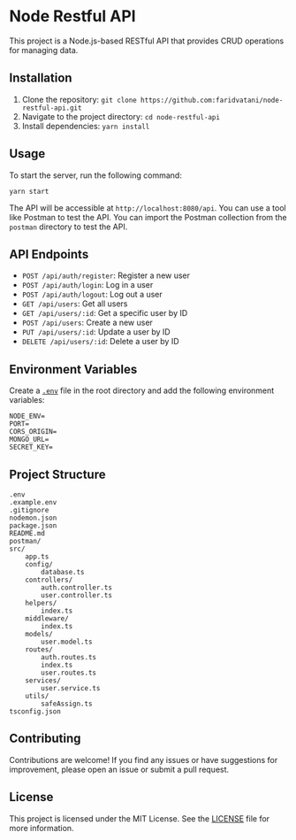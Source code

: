 # Node Restful API

This project is a Node.js-based RESTful API that provides CRUD operations for managing data.

## Installation

1. Clone the repository: `git clone https://github.com:faridvatani/node-restful-api.git`
2. Navigate to the project directory: `cd node-restful-api`
3. Install dependencies: `yarn install`

## Usage

To start the server, run the following command:

```
yarn start
```

The API will be accessible at `http://localhost:8080/api`. You can use a tool like Postman to test the API.
You can import the Postman collection from the `postman` directory to test the API.

## API Endpoints

- `POST /api/auth/register`: Register a new user
- `POST /api/auth/login`: Log in a user
- `POST /api/auth/logout`: Log out a user
- `GET /api/users`: Get all users
- `GET /api/users/:id`: Get a specific user by ID
- `POST /api/users`: Create a new user
- `PUT /api/users/:id`: Update a user by ID
- `DELETE /api/users/:id`: Delete a user by ID

## Environment Variables

Create a [`.env`](command:_github.copilot.openRelativePath?%5B%7B%22scheme%22%3A%22file%22%2C%22authority%22%3A%22%22%2C%22path%22%3A%22%2FUsers%2Ffaridvatani%2FDesktop%2Fnode-restful-api%2F.env%22%2C%22query%22%3A%22%22%2C%22fragment%22%3A%22%22%7D%5D "/Users/faridvatani/Desktop/node-restful-api/.env") file in the root directory and add the following environment variables:

```
NODE_ENV=
PORT=
CORS_ORIGIN=
MONGO_URL=
SECRET_KEY=
```

## Project Structure

```
.env
.example.env
.gitignore
nodemon.json
package.json
README.md
postman/
src/
    app.ts
    config/
        database.ts
    controllers/
        auth.controller.ts
        user.controller.ts
    helpers/
        index.ts
    middleware/
        index.ts
    models/
        user.model.ts
    routes/
        auth.routes.ts
        index.ts
        user.routes.ts
    services/
        user.service.ts
    utils/
        safeAssign.ts
tsconfig.json
```

## Contributing

Contributions are welcome! If you find any issues or have suggestions for improvement, please open an issue or submit a pull request.

## License

This project is licensed under the MIT License. See the [LICENSE](LICENSE) file for more information.
